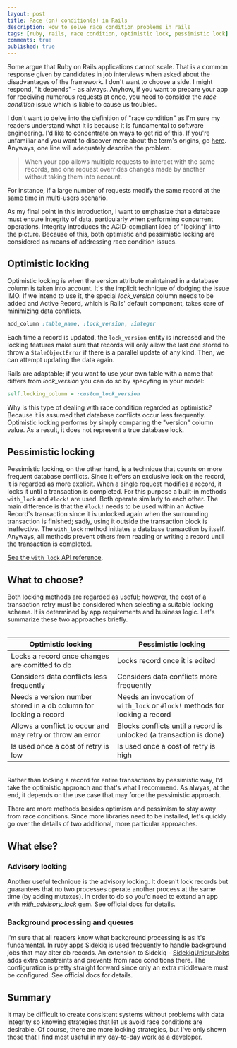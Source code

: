 ```yaml
---
layout: post
title: Race (on) condition(s) in Rails
description: How to solve race condition problems in rails
tags: [ruby, rails, race condition, optimistic lock, pessimistic lock]
comments: true
published: true
---
```


Some argue that Ruby on Rails applications cannot scale. That is a common response given by candidates in job interviews when asked about the disadvantages of the framework. I don't want to choose a side. I might respond, "it depends" - as always. Anyhow, if you want to prepare your app for receiving numerous requests at once, you need to consider the _race condition_ issue which is liable to cause us troubles.

I don't want to delve into the definition of "race condition" as I'm sure my readers understand what it is because it is fundamental to software engineering. I'd like to concentrate on ways to get rid of this. If you're unfamiliar and you want to discover more about the term's origins, go [here](https://devopedia.org/race-condition-software). Anyways, one line will adequately describe the problem.

> When your app allows multiple requests to interact with the same records, and one request overrides changes made by another without taking them into account.

For instance, if a large number of requests modify the same record at the same time in multi-users scenario.

As my final point in this introduction, I want to emphasize that a database must ensure integrity of data, particularly when performing concurrent operations. Integrity introduces the ACID-compliant idea of "locking" into the picture. Because of this, both optimistic and pessimistic locking are considered as means of addressing race condition issues.

## Optimistic locking

Optimistic locking is when the version attribute maintained in a database column is taken into account. It's the implicit technique of dodging the issue IMO. If we intend to use it, the special _lock_version_ column needs to be added and Active Record, which is Rails' default component, takes care of minimizing data conflicts.

```ruby
add_column :table_name, :lock_version, :integer
```

Each time a record is updated, the `lock_version` entity is increased and the locking features make sure that records will only allow the last one stored to throw a `StaleObjectError` if there is a parallel update of any kind. Then, we can attempt updating the data again.

<script src="https://gist.github.com/patrykboch/99296a4395b362ed3dbd279adedf02b1.js"></script>

Rails are adaptable; if you want to use your own table with a name that differs from _lock_version_ you can do so by specyfing in your model:

```ruby
self.locking_column = :custom_lock_version
```

Why is this type of dealing with race condition regarded as optimistic? Because it is assumed that database conflicts occur less frequently. Optimistic locking performs by simply comparing the "version" column value. As a result, it does not represent a true database lock.

## Pessimistic locking

Pessimistic locking, on the other hand, is a technique that counts on more frequent database conflicts. Since it offers an exclusive lock on the record, it is regarded as more explicit. When a single request modifies a record, it locks it until a transaction is completed. For this purpose a built-in methods `with_lock` and `#lock!` are used. Both operate similarly to each other. The main difference is that the `#lock!` needs to be used within an Active Record's transaction since it is unlocked again when the surrounding transaction is finished; sadly, using it outside the transaction block is ineffective. The `with_lock` method initiates a database transaction by itself. Anyways, all methods prevent others from reading or writing a record until the transaction is completed.

<script src="https://gist.github.com/patrykboch/0ec6ae5943fc43331771a34ac1df9fe2.js"></script>

[See the `with_lock` API reference](https://api.rubyonrails.org/classes/ActiveRecord/Locking/Pessimistic.html).

## What to choose?

Both locking methods are regarded as useful; however, the cost of a transaction retry must be considered when selecting a suitable locking scheme. It is determined by app requirements and business logic. Let's summarize these two approaches briefly.
<br>
<br>

| Optimistic locking                                                | Pessimistic locking                                                         |
| ----------------------------------------------------------------- | --------------------------------------------------------------------------- |
| Locks a record once changes are comitted to db                    | Locks record once it is edited                                              |
| Considers data conflicts less frequently                          | Considers data conflicts more frequently                                    |
| Needs a version number stored in a db column for locking a record | Needs an invocation of `with_lock` or `#lock!` methods for locking a record |
| Allows a conflict to occur and may retry or throw an error        | Blocks conflicts until a record is unlocked (a transaction is done)         |
| Is used once a cost of retry is low                               | Is used once a cost of retry is high                                        |

<br>
Rather than locking a record for entire transactions by pessimistic way, I'd take the optimistic approach and that's what I recommend. As alwyas, at the end, it depends on the use case that may force the pessimistic approach.

There are more methods besides optimism and pessimism to stay away from race conditions. Since more libraries need to be installed, let's quickly go over the details of two additional, more particular approaches.

## What else?

### Advisory locking

Another useful technique is the advisory locking. It doesn't lock records but guarantees that no two processes operate another process at the same time (by adding mutexes). In order to do so you'd need to extend an app with [_with_advisory_lock_](https://github.com/ClosureTree/with_advisory_lock) gem. See official docs for details.

### Background processing and queues

I'm sure that all readers know what background processing is as it's fundamental. In ruby apps Sidekiq is used frequently to handle background jobs that may alter db records. An extension to Sidekiq - [SidekiqUniqueJobs](https://github.com/mhenrixon/sidekiq-unique-jobs) adds extra constraints and prevents from race conditions there. The configuration is pretty straight forward since only an extra middleware must be configured. See official docs for details.

## Summary

It may be difficult to create consistent systems without problems with data integrity so knowing strategies that let us avoid race conditions are desirable. Of course, there are more locking strategies, but I've only shown those that I find most useful in my day-to-day work as a developer.
